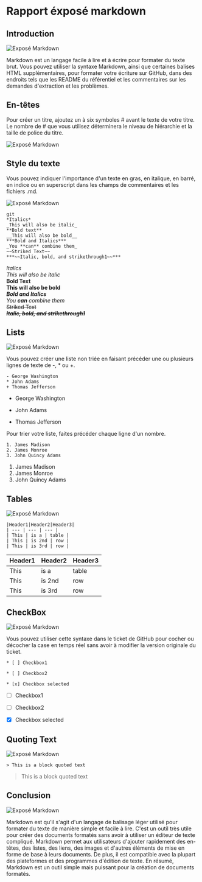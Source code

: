 
# Rapport éxposé markdown
 
## Introduction 

![Exposé Markdown](/lab-markdown/3.Exposé-markdown/images/Introduction.png)

Markdown est un langage facile à lire et à écrire pour formater du texte brut. Vous pouvez utiliser la syntaxe Markdown, ainsi que certaines balises HTML supplémentaires, pour formater votre écriture sur GitHub, dans des endroits tels que les README du référentiel et les commentaires sur les demandes d'extraction et les problèmes. 





## En-têtes

Pour créer un titre, ajoutez un à six symboles # avant le texte de votre titre. Le nombre de # que vous utilisez déterminera le niveau de hiérarchie et la taille de police du titre.



![Exposé Markdown](/lab-markdown/3.Exposé-markdown/images/En_tetes.png)




## Style du texte

Vous pouvez indiquer l'importance d'un texte en gras, en italique, en barré, en indice ou en superscript dans les champs de commentaires et les fichiers .md.

![Exposé Markdown](/lab-markdown/3.Exposé-markdown/images/Font.png)

````
git
*Italics*
_This will also be italic_
**Bold text**
__This will also be bold__
***Bold and Italics***
_You **can** combine them_
~~Striked Text~~
***~~Italic, bold, and strikethrough1~~***	

````

*Italics* <br>
_This will also be italic_<br>
**Bold Text**<br>
__This will also be bold__<br>
***Bold and Italics***<br>
_You **can** combine them_<br>
~~Striked Text~~<br>
***~~Italic, bold, and strikethrough1~~***





## Lists

![Exposé Markdown](/lab-markdown/3.Exposé-markdown/images/List.png)

Vous pouvez créer une liste non triée en faisant précéder une ou plusieurs lignes de texte de -, * ou +.


```
- George Washington
* John Adams
+ Thomas Jefferson
```
- George Washington
* John Adams
+ Thomas Jefferson

Pour trier votre liste, faites précéder chaque ligne d'un nombre.
````
1. James Madison
2. James Monroe
3. John Quincy Adams

````
1. James Madison
2. James Monroe
3. John Quincy Adams



## Tables

![Exposé Markdown](/lab-markdown/3.Exposé-markdown/images/Table.jpg)

````
|Header1|Header2|Header3|
| --- | --- | --- |
| This | is a | table |
| This | is 2nd | row |
| This | is 3rd | row |
````

|Header1|Header2|Header3|
| --- | --- | --- |
| This | is a | table |
| This | is 2nd | row |
| This | is 3rd | row |


## CheckBox
![Exposé Markdown](/lab-markdown/3.Exposé-markdown/images/Checkbox.png)

Vous pouvez utiliser cette syntaxe dans le ticket de GitHub pour cocher ou décocher la case en temps réel sans avoir à modifier la version originale du ticket.

````
* [ ] Checkbox1

* [ ] Checkbox2

* [x] Checkbox selected
````


* [ ] Checkbox1

* [ ] Checkbox2

* [x] Checkbox selected





## Quoting Text
![Exposé Markdown](/lab-markdown/3.Exposé-markdown/images/Quoting.png)

````
> This is a block quoted text
````

> This is a block quoted text




## Conclusion
![Exposé Markdown](/lab-markdown/3.Exposé-markdown/images/Conclusion.jpg)

Markdown est qu'il s'agit d'un langage de balisage léger utilisé pour formater du texte de manière simple et facile à lire. C'est un outil très utile pour créer des documents formatés sans avoir à utiliser un éditeur de texte compliqué. Markdown permet aux utilisateurs d'ajouter rapidement des en-têtes, des listes, des liens, des images et d'autres éléments de mise en forme de base à leurs documents. De plus, il est compatible avec la plupart des plateformes et des programmes d'édition de texte. En résumé, Markdown est un outil simple mais puissant pour la création de documents formatés.



